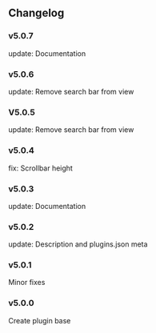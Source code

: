 ## Changelog

### v5.0.7

update: Documentation

### v5.0.6

update: Remove search bar from view

### V5.0.5

update: Remove search bar from view

### v5.0.4

fix: Scrollbar height

### v5.0.3

update: Documentation

### v5.0.2

update: Description and plugins.json meta

### v5.0.1

Minor fixes

### v5.0.0

Create plugin base
